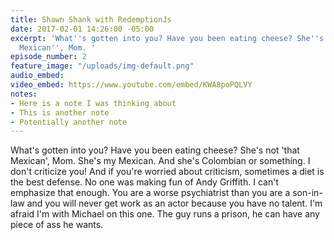 ```yaml
---
title: Shawn Shank with RedemptionJs
date: 2017-02-01 14:26:00 -05:00
excerpt: 'What''s gotten into you? Have you been eating cheese? She''s not ''that
  Mexican'', Mom. '
episode_number: 2
feature_image: "/uploads/img-default.png"
audio_embed: 
video_embed: https://www.youtube.com/embed/KWA8poPQLVY
notes:
- Here is a note I was thinking about
- This is another note
- Potentially another note
---
```


What's gotten into you? Have you been eating cheese? She's not 'that Mexican', Mom. She's my Mexican. And she's Colombian or something. I don't criticize you! And if you're worried about criticism, sometimes a diet is the best defense. No one was making fun of Andy Griffith. I can't emphasize that enough. You are a worse psychiatrist than you are a son-in-law and you will never get work as an actor because you have no talent. I'm afraid I'm with Michael on this one. The guy runs a prison, he can have any piece of ass he wants.
